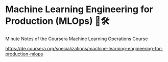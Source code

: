 # Machine Learning Engineering for Production (MLOps) 🤖🛠
Minute Notes of the Coursera Machine Learning Operations Course

https://de.coursera.org/specializations/machine-learning-engineering-for-production-mlops
